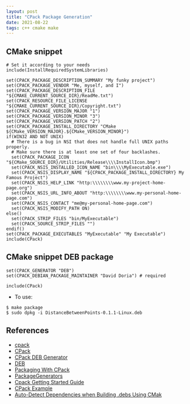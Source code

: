 ```yaml
---
layout: post
title: "CPack Package Generation"
date: 2021-08-22
tags: c++ cmake make
---
```


## CMake snippet
```
# Set it according to your needs
include(InstallRequiredSystemLibraries)

set(CPACK_PACKAGE_DESCRIPTION_SUMMARY "My funky project")
set(CPACK_PACKAGE_VENDOR "Me, myself, and I")
set(CPACK_PACKAGE_DESCRIPTION_FILE "${CMAKE_CURRENT_SOURCE_DIR}/ReadMe.txt")
set(CPACK_RESOURCE_FILE_LICENSE "${CMAKE_CURRENT_SOURCE_DIR}/Copyright.txt")
set(CPACK_PACKAGE_VERSION_MAJOR "1")
set(CPACK_PACKAGE_VERSION_MINOR "3")
set(CPACK_PACKAGE_VERSION_PATCH "2")
set(CPACK_PACKAGE_INSTALL_DIRECTORY "CMake ${CMake_VERSION_MAJOR}.${CMake_VERSION_MINOR}")
if(WIN32 AND NOT UNIX)
  # There is a bug in NSI that does not handle full UNIX paths properly.
  # Make sure there is at least one set of four backlashes.
  set(CPACK_PACKAGE_ICON "${CMake_SOURCE_DIR}/Utilities/Release\\\\InstallIcon.bmp")
  set(CPACK_NSIS_INSTALLED_ICON_NAME "bin\\\\MyExecutable.exe")
  set(CPACK_NSIS_DISPLAY_NAME "${CPACK_PACKAGE_INSTALL_DIRECTORY} My Famous Project")
  set(CPACK_NSIS_HELP_LINK "http:\\\\\\\\www.my-project-home-page.org")
  set(CPACK_NSIS_URL_INFO_ABOUT "http:\\\\\\\\www.my-personal-home-page.com")
  set(CPACK_NSIS_CONTACT "me@my-personal-home-page.com")
  set(CPACK_NSIS_MODIFY_PATH ON)
else()
  set(CPACK_STRIP_FILES "bin/MyExecutable")
  set(CPACK_SOURCE_STRIP_FILES "")
endif()
set(CPACK_PACKAGE_EXECUTABLES "MyExecutable" "My Executable")
include(CPack)
```

## CMake snippet DEB package
```
set(CPACK_GENERATOR "DEB")
set(CPACK_DEBIAN_PACKAGE_MAINTAINER "David Doria") # required

include(CPack)
```

* To use:

```
$ make package
$ sudo dpkg -i DistanceBetweenPoints-0.1.1-Linux.deb
```

## References
* [cpack](https://cmake.org/cmake/help/latest/manual/cpack.1.html)
* [CPack](https://cmake.org/cmake/help/latest/module/CPack.html)
* [CPack DEB Generator](https://cmake.org/cmake/help/latest/cpack_gen/deb.html#cpack_gen:CPack%20DEB%20Generator)
* [DEB](https://gitlab.kitware.com/cmake/community/-/wikis/doc/cpack/examples/linux/DEB)
* [Packaging With CPack](https://gitlab.kitware.com/cmake/community/-/wikis/doc/cpack/Packaging-With-CPack)
* [PackageGenerators](https://gitlab.kitware.com/cmake/community/-/wikis/doc/cpack/PackageGenerators)
* [Cpack Getting Started Guide](https://developpaper.com/cpack-getting-started-guide/)
* [CPack Example](https://github.com/uilianries/cpack-example)
* [Auto-Detect Dependencies when Building .debs Using CMak](https://www.guyrutenberg.com/2012/07/19/auto-detect-dependencies-when-building-debs-using-cmake/)

